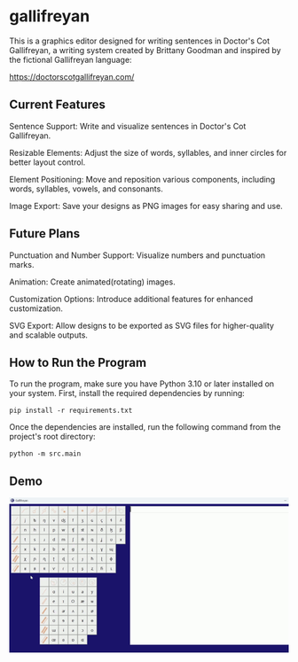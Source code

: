 # gallifreyan
This is a graphics editor designed for writing sentences in Doctor's Cot Gallifreyan, a writing system created by Brittany Goodman and inspired by the fictional Gallifreyan language:

https://doctorscotgallifreyan.com/ 

## Current Features
Sentence Support: Write and visualize sentences in Doctor's Cot Gallifreyan.

Resizable Elements: Adjust the size of words, syllables, and inner circles for better layout control.

Element Positioning: Move and reposition various components, including words, syllables, vowels, and consonants.

Image Export: Save your designs as PNG images for easy sharing and use.

## Future Plans
Punctuation and Number Support: Visualize numbers and punctuation marks.

Animation: Create animated(rotating) images.

Customization Options: Introduce additional features for enhanced customization.

SVG Export: Allow designs to be exported as SVG files for higher-quality and scalable outputs.

## How to Run the Program

To run the program, make sure you have Python 3.10 or later installed on your system. First, install the required dependencies by running:
```
pip install -r requirements.txt
```
Once the dependencies are installed, run the following command from the project's root directory:
```
python -m src.main
```
## Demo
![demo](https://github.com/katekorobova/gallifreyan/blob/main/demo.gif)
